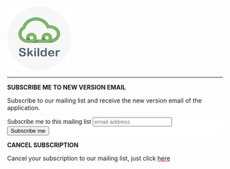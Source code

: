 ![](Images/LogoSilderCloud_mini.png)  
  
---    
  


**SUBSCRIBE ME TO NEW VERSION EMAIL**  
  
Subscribe to our mailing list  and receive the new version email of the application.
  

  
<!-- Begin MailChimp Signup Form -->
<link href="//cdn-images.mailchimp.com/embedcode/horizontal-slim-10_7.css" rel="stylesheet" type="text/css">
<style type="text/css">
	#mc_embed_signup{background:#fff; clear:left; font:14px Helvetica,Arial,sans-serif; width:100%;}
	/* Add your own MailChimp form style overrides in your site stylesheet or in this style block.
	   We recommend moving this block and the preceding CSS link to the HEAD of your HTML file. */
</style>
<div id="mc_embed_signup">
<form action="http://eepurl.com/c31v3j" name="mc-embedded-subscribe-form" class="validate" target="_blank" novalidate>
    <div id="mc_embed_signup_scroll">
	<label for="mce-EMAIL">Subscribe me to this mailing list</label>
	<input type="email" value="" name="EMAIL" class="email" id="mce-EMAIL" placeholder="email address" required>
    <!-- real people should not fill this in and expect good things - do not remove this or risk form bot signups-->
    <div style="position: absolute; left: -5000px;" aria-hidden="true"><input type="text" name="b_c1efb7ce1b2722614c6928d75_7b239769db" tabindex="-1" value=""></div>
    <div class="clear"><input type="submit" value="Subscribe me" name="subscribe" id="mc-embedded-subscribe" class="button"></div>
    </div>
</form>
</div>

<!--End mc_embed_signup-->   
  
  
**CANCEL SUBSCRIPTION**  
  
Cancel your subscription to our mailing list, just click <a style="text-decoration-color:red; text-decoration-style: bold;" href="http://aidacanarias.us15.list-manage.com/unsubscribe?u=c1efb7ce1b2722614c6928d75&id=07fce3be37">here</a>
